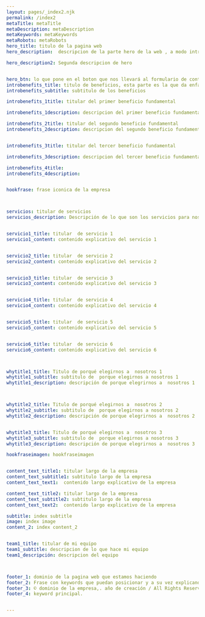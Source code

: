 ```yaml
---
layout: pages/_index2.njk
permalink: /index2
metaTitle: metaTitle
metaDescription: metaDescription
metaKeywords: metaKeywords
metaRobots: metaRobots
hero_title: titulo de la pagina web
hero_description:  descripcion de la parte hero de la web , a modo introductorio

hero_description2: Segunda descripcion de hero 


hero_btn: lo que pone en el boton que nos llevará al formulario de contacto
introbenefits_title: titulo de beneficios, esta parte es la que da enfasis a los puntos clave.
introbenefits_subtitle: subtitulo de los beneficios

introbenefits_1title: titular del primer beneficio fundamental

introbenefits_1description: descripcion del primer beneficio fundamental

introbenefits_2title: titular del segundo beneficio fundamental
introbenefits_2description: descripcion del segundo beneficio fundamental


introbenefits_3title: titular del tercer beneficio fundamental

introbenefits_3description: descripcion del tercer beneficio fundamental

introbenefits_4title: 
introbenefits_4description: 


hookfrase: frase iconica de la empresa



servicios: titular de servicios
servicios_description: Descripción de lo que son los servicios para nosotros.


servicio1_title: titular  de servicio 1
servicio1_content: contenido explicativo del servicio 1


servicio2_title: titular  de servicio 2
servicio2_content: contenido explicativo del servicio 2


servicio3_title: titular  de servicio 3
servicio3_content: contenido explicativo del servicio 3


servicio4_title: titular  de servicio 4
servicio4_content: contenido explicativo del servicio 4


servicio5_title: titular  de servicio 5
servicio5_content: contenido explicativo del servicio 5


servicio6_title: titular  de servicio 6
servicio6_content: contenido explicativo del servicio 6



whytitle1_title: Titulo de porqué elegirnos a  nosotros 1
whytitle1_subtitle: subtitulo de  porque elegirnos a nosotros 1
whytitle1_description: descripción de porque elegrirnos a  nosotros 1



whytitle2_title: Titulo de porqué elegirnos a  nosotros 2
whytitle2_subtitle: subtitulo de  porque elegirnos a nosotros 2
whytitle2_description: descripción de porque elegrirnos a  nosotros 2


whytitle3_title: Titulo de porqué elegirnos a  nosotros 3
whytitle3_subtitle: subtitulo de  porque elegirnos a nosotros 3
whytitle3_description: descripción de porque elegrirnos a  nosotros 3

hookfraseimagen: hookfraseimagen


content_text_title1: titular largo de la empresa
content_text_subtitle1: subtitulo largo de la empresa
content_text_text1:  contenido largo explicativo de la empresa

content_text_title2: titular largo de la empresa
content_text_subtitle2: subtitulo largo de la empresa
content_text_text2:  contenido largo explicativo de la empresa

subtitle: index subtitle
image: index image
content_2: index content_2


team1_title: titular de mi equipo
team1_subtitle: descripcion de lo que hace mi equipo
team1_descripción: descripcion del equipo



footer_1: dominio de la pagina web que estamos haciendo
footer_2: Frase con keywords que puedan posicionar y a su vez explicando a modo de subtitulo que es la empresa o que hace.
footer_3: © dominio de la empresa,. año de creación / All Rights Reserved.
footer_4: keyword principal.


---
```


